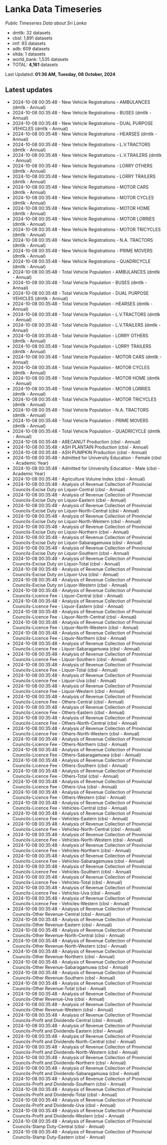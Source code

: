 # Lanka Data Timeseries
*Public Timeseries Data about Sri Lanka*

* dmtlk: 32 datasets
* cbsl: 1,891 datasets
* imf: 93 datasets
* adb: 609 datasets
* sltda: 1 datasets
* world_bank: 1,535 datasets
* TOTAL: **4,161** datasets

Last Updated: **01:36 AM, Tuesday, 08 October, 2024**

## Latest updates

* 2024-10-08 00:35:48 - New Vehicle Registrations - AMBULANCES (dmtlk - Annual)
* 2024-10-08 00:35:48 - New Vehicle Registrations - BUSES (dmtlk - Annual)
* 2024-10-08 00:35:48 - New Vehicle Registrations - DUAL PURPOSE VEHICLES (dmtlk - Annual)
* 2024-10-08 00:35:48 - New Vehicle Registrations - HEARSES (dmtlk - Annual)
* 2024-10-08 00:35:48 - New Vehicle Registrations - L.V.TRACTORS (dmtlk - Annual)
* 2024-10-08 00:35:48 - New Vehicle Registrations - L.V.TRAILERS (dmtlk - Annual)
* 2024-10-08 00:35:48 - New Vehicle Registrations - LORRY OTHERS (dmtlk - Annual)
* 2024-10-08 00:35:48 - New Vehicle Registrations - LORRY TRAILERS (dmtlk - Annual)
* 2024-10-08 00:35:48 - New Vehicle Registrations - MOTOR CARS (dmtlk - Annual)
* 2024-10-08 00:35:48 - New Vehicle Registrations - MOTOR CYCLES (dmtlk - Annual)
* 2024-10-08 00:35:48 - New Vehicle Registrations - MOTOR HOME (dmtlk - Annual)
* 2024-10-08 00:35:48 - New Vehicle Registrations - MOTOR LORRIES (dmtlk - Annual)
* 2024-10-08 00:35:48 - New Vehicle Registrations - MOTOR TRICYCLES (dmtlk - Annual)
* 2024-10-08 00:35:48 - New Vehicle Registrations - N.A. TRACTORS (dmtlk - Annual)
* 2024-10-08 00:35:48 - New Vehicle Registrations - PRIME MOVERS (dmtlk - Annual)
* 2024-10-08 00:35:48 - New Vehicle Registrations - QUADRICYCLE (dmtlk - Annual)
* 2024-10-08 00:35:48 - Total Vehicle Population - AMBULANCES (dmtlk - Annual)
* 2024-10-08 00:35:48 - Total Vehicle Population - BUSES (dmtlk - Annual)
* 2024-10-08 00:35:48 - Total Vehicle Population - DUAL PURPOSE VEHICLES (dmtlk - Annual)
* 2024-10-08 00:35:48 - Total Vehicle Population - HEARSES (dmtlk - Annual)
* 2024-10-08 00:35:48 - Total Vehicle Population - L.V.TRACTORS (dmtlk - Annual)
* 2024-10-08 00:35:48 - Total Vehicle Population - L.V.TRAILERS (dmtlk - Annual)
* 2024-10-08 00:35:48 - Total Vehicle Population - LORRY OTHERS (dmtlk - Annual)
* 2024-10-08 00:35:48 - Total Vehicle Population - LORRY TRAILERS (dmtlk - Annual)
* 2024-10-08 00:35:48 - Total Vehicle Population - MOTOR CARS (dmtlk - Annual)
* 2024-10-08 00:35:48 - Total Vehicle Population - MOTOR CYCLES (dmtlk - Annual)
* 2024-10-08 00:35:48 - Total Vehicle Population - MOTOR HOME (dmtlk - Annual)
* 2024-10-08 00:35:48 - Total Vehicle Population - MOTOR LORRIES (dmtlk - Annual)
* 2024-10-08 00:35:48 - Total Vehicle Population - MOTOR TRICYCLES (dmtlk - Annual)
* 2024-10-08 00:35:48 - Total Vehicle Population - N.A. TRACTORS (dmtlk - Annual)
* 2024-10-08 00:35:48 - Total Vehicle Population - PRIME MOVERS (dmtlk - Annual)
* 2024-10-08 00:35:48 - Total Vehicle Population - QUADRICYCLE (dmtlk - Annual)
* 2024-10-08 00:35:48 - ARECANUT Production (cbsl - Annual)
* 2024-10-08 00:35:48 - ASH PLANTAIN Production (cbsl - Annual)
* 2024-10-08 00:35:48 - ASH PUMPKIN Production (cbsl - Annual)
* 2024-10-08 00:35:48 - Admitted for University Education - Female (cbsl - Academic Year)
* 2024-10-08 00:35:48 - Admitted for University Education - Male (cbsl - Academic Year)
* 2024-10-08 00:35:48 - Agriculture Volume Index (cbsl - Annual)
* 2024-10-08 00:35:48 - Analysis of Revenue Collection of Provincial Councils-Excise Duty on Liquor-Central (cbsl - Annual)
* 2024-10-08 00:35:48 - Analysis of Revenue Collection of Provincial Councils-Excise Duty on Liquor-Eastern (cbsl - Annual)
* 2024-10-08 00:35:48 - Analysis of Revenue Collection of Provincial Councils-Excise Duty on Liquor-North-Central (cbsl - Annual)
* 2024-10-08 00:35:48 - Analysis of Revenue Collection of Provincial Councils-Excise Duty on Liquor-North-Western (cbsl - Annual)
* 2024-10-08 00:35:48 - Analysis of Revenue Collection of Provincial Councils-Excise Duty on Liquor-Northern (cbsl - Annual)
* 2024-10-08 00:35:48 - Analysis of Revenue Collection of Provincial Councils-Excise Duty on Liquor-Sabaragamuwa (cbsl - Annual)
* 2024-10-08 00:35:48 - Analysis of Revenue Collection of Provincial Councils-Excise Duty on Liquor-Southern (cbsl - Annual)
* 2024-10-08 00:35:48 - Analysis of Revenue Collection of Provincial Councils-Excise Duty on Liquor-Total (cbsl - Annual)
* 2024-10-08 00:35:48 - Analysis of Revenue Collection of Provincial Councils-Excise Duty on Liquor-Uva (cbsl - Annual)
* 2024-10-08 00:35:48 - Analysis of Revenue Collection of Provincial Councils-Excise Duty on Liquor-Western (cbsl - Annual)
* 2024-10-08 00:35:48 - Analysis of Revenue Collection of Provincial Councils-Licence Fee - Liquor-Central (cbsl - Annual)
* 2024-10-08 00:35:48 - Analysis of Revenue Collection of Provincial Councils-Licence Fee - Liquor-Eastern (cbsl - Annual)
* 2024-10-08 00:35:48 - Analysis of Revenue Collection of Provincial Councils-Licence Fee - Liquor-North-Central (cbsl - Annual)
* 2024-10-08 00:35:48 - Analysis of Revenue Collection of Provincial Councils-Licence Fee - Liquor-North-Western (cbsl - Annual)
* 2024-10-08 00:35:48 - Analysis of Revenue Collection of Provincial Councils-Licence Fee - Liquor-Northern (cbsl - Annual)
* 2024-10-08 00:35:48 - Analysis of Revenue Collection of Provincial Councils-Licence Fee - Liquor-Sabaragamuwa (cbsl - Annual)
* 2024-10-08 00:35:48 - Analysis of Revenue Collection of Provincial Councils-Licence Fee - Liquor-Southern (cbsl - Annual)
* 2024-10-08 00:35:48 - Analysis of Revenue Collection of Provincial Councils-Licence Fee - Liquor-Total (cbsl - Annual)
* 2024-10-08 00:35:48 - Analysis of Revenue Collection of Provincial Councils-Licence Fee - Liquor-Uva (cbsl - Annual)
* 2024-10-08 00:35:48 - Analysis of Revenue Collection of Provincial Councils-Licence Fee - Liquor-Western (cbsl - Annual)
* 2024-10-08 00:35:48 - Analysis of Revenue Collection of Provincial Councils-Licence Fee - Others-Central (cbsl - Annual)
* 2024-10-08 00:35:48 - Analysis of Revenue Collection of Provincial Councils-Licence Fee - Others-Eastern (cbsl - Annual)
* 2024-10-08 00:35:48 - Analysis of Revenue Collection of Provincial Councils-Licence Fee - Others-North-Central (cbsl - Annual)
* 2024-10-08 00:35:48 - Analysis of Revenue Collection of Provincial Councils-Licence Fee - Others-North-Western (cbsl - Annual)
* 2024-10-08 00:35:48 - Analysis of Revenue Collection of Provincial Councils-Licence Fee - Others-Northern (cbsl - Annual)
* 2024-10-08 00:35:48 - Analysis of Revenue Collection of Provincial Councils-Licence Fee - Others-Sabaragamuwa (cbsl - Annual)
* 2024-10-08 00:35:48 - Analysis of Revenue Collection of Provincial Councils-Licence Fee - Others-Southern (cbsl - Annual)
* 2024-10-08 00:35:48 - Analysis of Revenue Collection of Provincial Councils-Licence Fee - Others-Total (cbsl - Annual)
* 2024-10-08 00:35:48 - Analysis of Revenue Collection of Provincial Councils-Licence Fee - Others-Uva (cbsl - Annual)
* 2024-10-08 00:35:48 - Analysis of Revenue Collection of Provincial Councils-Licence Fee - Others-Western (cbsl - Annual)
* 2024-10-08 00:35:48 - Analysis of Revenue Collection of Provincial Councils-Licence Fee - Vehicles-Central (cbsl - Annual)
* 2024-10-08 00:35:48 - Analysis of Revenue Collection of Provincial Councils-Licence Fee - Vehicles-Eastern (cbsl - Annual)
* 2024-10-08 00:35:48 - Analysis of Revenue Collection of Provincial Councils-Licence Fee - Vehicles-North-Central (cbsl - Annual)
* 2024-10-08 00:35:48 - Analysis of Revenue Collection of Provincial Councils-Licence Fee - Vehicles-North-Western (cbsl - Annual)
* 2024-10-08 00:35:48 - Analysis of Revenue Collection of Provincial Councils-Licence Fee - Vehicles-Northern (cbsl - Annual)
* 2024-10-08 00:35:48 - Analysis of Revenue Collection of Provincial Councils-Licence Fee - Vehicles-Sabaragamuwa (cbsl - Annual)
* 2024-10-08 00:35:48 - Analysis of Revenue Collection of Provincial Councils-Licence Fee - Vehicles-Southern (cbsl - Annual)
* 2024-10-08 00:35:48 - Analysis of Revenue Collection of Provincial Councils-Licence Fee - Vehicles-Total (cbsl - Annual)
* 2024-10-08 00:35:48 - Analysis of Revenue Collection of Provincial Councils-Licence Fee - Vehicles-Uva (cbsl - Annual)
* 2024-10-08 00:35:48 - Analysis of Revenue Collection of Provincial Councils-Licence Fee - Vehicles-Western (cbsl - Annual)
* 2024-10-08 00:35:48 - Analysis of Revenue Collection of Provincial Councils-Other Revenue-Central (cbsl - Annual)
* 2024-10-08 00:35:48 - Analysis of Revenue Collection of Provincial Councils-Other Revenue-Eastern (cbsl - Annual)
* 2024-10-08 00:35:48 - Analysis of Revenue Collection of Provincial Councils-Other Revenue-North-Central (cbsl - Annual)
* 2024-10-08 00:35:48 - Analysis of Revenue Collection of Provincial Councils-Other Revenue-North-Western (cbsl - Annual)
* 2024-10-08 00:35:48 - Analysis of Revenue Collection of Provincial Councils-Other Revenue-Northern (cbsl - Annual)
* 2024-10-08 00:35:48 - Analysis of Revenue Collection of Provincial Councils-Other Revenue-Sabaragamuwa (cbsl - Annual)
* 2024-10-08 00:35:48 - Analysis of Revenue Collection of Provincial Councils-Other Revenue-Southern (cbsl - Annual)
* 2024-10-08 00:35:48 - Analysis of Revenue Collection of Provincial Councils-Other Revenue-Total (cbsl - Annual)
* 2024-10-08 00:35:48 - Analysis of Revenue Collection of Provincial Councils-Other Revenue-Uva (cbsl - Annual)
* 2024-10-08 00:35:48 - Analysis of Revenue Collection of Provincial Councils-Other Revenue-Western (cbsl - Annual)
* 2024-10-08 00:35:48 - Analysis of Revenue Collection of Provincial Councils-Profit and Dividends-Central (cbsl - Annual)
* 2024-10-08 00:35:48 - Analysis of Revenue Collection of Provincial Councils-Profit and Dividends-Eastern (cbsl - Annual)
* 2024-10-08 00:35:48 - Analysis of Revenue Collection of Provincial Councils-Profit and Dividends-North-Central (cbsl - Annual)
* 2024-10-08 00:35:48 - Analysis of Revenue Collection of Provincial Councils-Profit and Dividends-North-Western (cbsl - Annual)
* 2024-10-08 00:35:48 - Analysis of Revenue Collection of Provincial Councils-Profit and Dividends-Northern (cbsl - Annual)
* 2024-10-08 00:35:48 - Analysis of Revenue Collection of Provincial Councils-Profit and Dividends-Sabaragamuwa (cbsl - Annual)
* 2024-10-08 00:35:48 - Analysis of Revenue Collection of Provincial Councils-Profit and Dividends-Southern (cbsl - Annual)
* 2024-10-08 00:35:48 - Analysis of Revenue Collection of Provincial Councils-Profit and Dividends-Total (cbsl - Annual)
* 2024-10-08 00:35:48 - Analysis of Revenue Collection of Provincial Councils-Profit and Dividends-Uva (cbsl - Annual)
* 2024-10-08 00:35:48 - Analysis of Revenue Collection of Provincial Councils-Profit and Dividends-Western (cbsl - Annual)
* 2024-10-08 00:35:48 - Analysis of Revenue Collection of Provincial Councils-Stamp Duty-Central (cbsl - Annual)
* 2024-10-08 00:35:48 - Analysis of Revenue Collection of Provincial Councils-Stamp Duty-Eastern (cbsl - Annual)